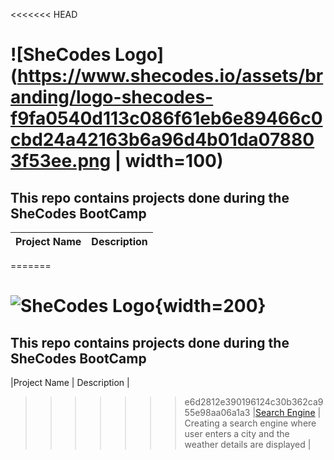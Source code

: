 <<<<<<< HEAD
# ![SheCodes Logo](https://www.shecodes.io/assets/branding/logo-shecodes-f9fa0540d113c086f61eb6e89466c0cbd24a42163b6a96d4b01da078803f53ee.png | width=100)

## This repo contains projects done during the SheCodes BootCamp


|Project Name    | Description   |
| :-------------  | :------------- |
=======
# ![SheCodes Logo](https://www.shecodes.io/assets/branding/logo-shecodes-f9fa0540d113c086f61eb6e89466c0cbd24a42163b6a96d4b01da078803f53ee.png){width=200}

## This repo contains projects done during the SheCodes BootCamp

|Project Name    | Description                                                                                               |
>>>>>>> e6d2812e390196124c30b362ca955e98aa06a1a3
|[Search Engine](./search-engine/) | Creating a search engine where user enters a city and the weather details are displayed |

